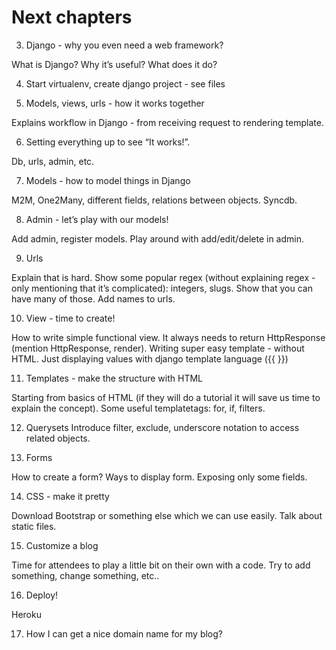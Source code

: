 # Next chapters

3. Django - why you even need a web framework?

What is Django? Why it’s useful? What does it do?

4. Start virtualenv, create django project - see files

5. Models, views, urls - how it works together

Explains workflow in Django - from receiving request to rendering template.

6. Setting everything up to see “It works!”.

Db, urls, admin, etc.

7. Models - how to model things in Django

M2M, One2Many, different fields, relations between objects. Syncdb.

8. Admin - let’s play with our models!

Add admin, register models. Play around with add/edit/delete in admin.

9. Urls

Explain that is hard. Show some popular regex (without explaining regex - only mentioning that it’s complicated): integers, slugs. Show that you can have many of those. Add names to urls.

10. View - time to create!

How to write simple functional view. It always needs to return HttpResponse (mention HttpResponse, render). Writing super easy template - without HTML. Just displaying values with django template language ({{ }})

11. Templates - make the structure with HTML

Starting from basics of HTML (if they will do a tutorial it will save us time to explain the concept). Some useful templatetags: for, if, filters.

12. Querysets
Introduce filter, exclude, underscore notation to access related objects.

13. Forms

How to create a form? Ways to display form. Exposing only some fields.

14. CSS - make it pretty

Download Bootstrap or something else which we can use easily. Talk about static files.

15. Customize a blog

Time for attendees to play a little bit on their own with a code. Try to add something, change something, etc..

16. Deploy!

Heroku

17. How I can get a nice domain name for my blog?
